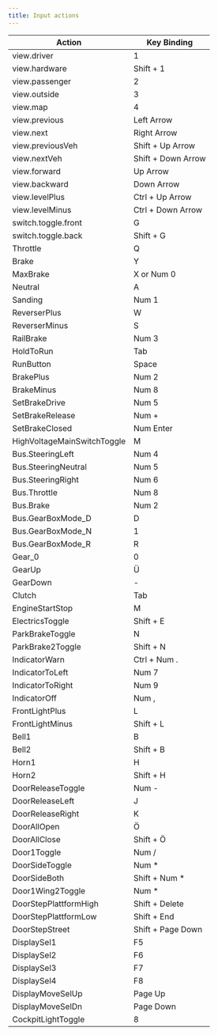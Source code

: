 ```yaml
---
title: Input actions
---
```


| Action                      | Key Binding        |
| --------------------------- | ------------------ |
| view.driver                 | 1                  |
| view.hardware               | Shift + 1          |
| view.passenger              | 2                  |
| view.outside                | 3                  |
| view.map                    | 4                  |
| view.previous               | Left Arrow         |
| view.next                   | Right Arrow        |
| view.previousVeh            | Shift + Up Arrow   |
| view.nextVeh                | Shift + Down Arrow |
| view.forward                | Up Arrow           |
| view.backward               | Down Arrow         |
| view.levelPlus              | Ctrl + Up Arrow    |
| view.levelMinus             | Ctrl + Down Arrow  |
| switch.toggle.front         | G                  |
| switch.toggle.back          | Shift + G          |
| Throttle                    | Q                  |
| Brake                       | Y                  |
| MaxBrake                    | X or Num 0         |
| Neutral                     | A                  |
| Sanding                     | Num 1              |
| ReverserPlus                | W                  |
| ReverserMinus               | S                  |
| RailBrake                   | Num 3              |
| HoldToRun                   | Tab                |
| RunButton                   | Space              |
| BrakePlus                   | Num 2              |
| BrakeMinus                  | Num 8              |
| SetBrakeDrive               | Num 5              |
| SetBrakeRelease             | Num +              |
| SetBrakeClosed              | Num Enter          |
| HighVoltageMainSwitchToggle | M                  |
| Bus.SteeringLeft            | Num 4              |
| Bus.SteeringNeutral         | Num 5              |
| Bus.SteeringRight           | Num 6              |
| Bus.Throttle                | Num 8              |
| Bus.Brake                   | Num 2              |
| Bus.GearBoxMode_D           | D                  |
| Bus.GearBoxMode_N           | 1                  |
| Bus.GearBoxMode_R           | R                  |
| Gear_0                      | 0                  |
| GearUp                      | Ü                  |
| GearDown                    | -                  |
| Clutch                      | Tab                |
| EngineStartStop             | M                  |
| ElectricsToggle             | Shift + E          |
| ParkBrakeToggle             | N                  |
| ParkBrake2Toggle            | Shift + N          |
| IndicatorWarn               | Ctrl + Num .       |
| IndicatorToLeft             | Num 7              |
| IndicatorToRight            | Num 9              |
| IndicatorOff                | Num ,              |
| FrontLightPlus              | L                  |
| FrontLightMinus             | Shift + L          |
| Bell1                       | B                  |
| Bell2                       | Shift + B          |
| Horn1                       | H                  |
| Horn2                       | Shift + H          |
| DoorReleaseToggle           | Num -              |
| DoorReleaseLeft             | J                  |
| DoorReleaseRight            | K                  |
| DoorAllOpen                 | Ö                  |
| DoorAllClose                | Shift + Ö          |
| Door1Toggle                 | Num /              |
| DoorSideToggle              | Num \*             |
| DoorSideBoth                | Shift + Num \*     |
| Door1Wing2Toggle            | Num \*             |
| DoorStepPlattformHigh       | Shift + Delete     |
| DoorStepPlattformLow        | Shift + End        |
| DoorStepStreet              | Shift + Page Down  |
| DisplaySel1                 | F5                 |
| DisplaySel2                 | F6                 |
| DisplaySel3                 | F7                 |
| DisplaySel4                 | F8                 |
| DisplayMoveSelUp            | Page Up            |
| DisplayMoveSelDn            | Page Down          |
| CockpitLightToggle          | 8                  |
